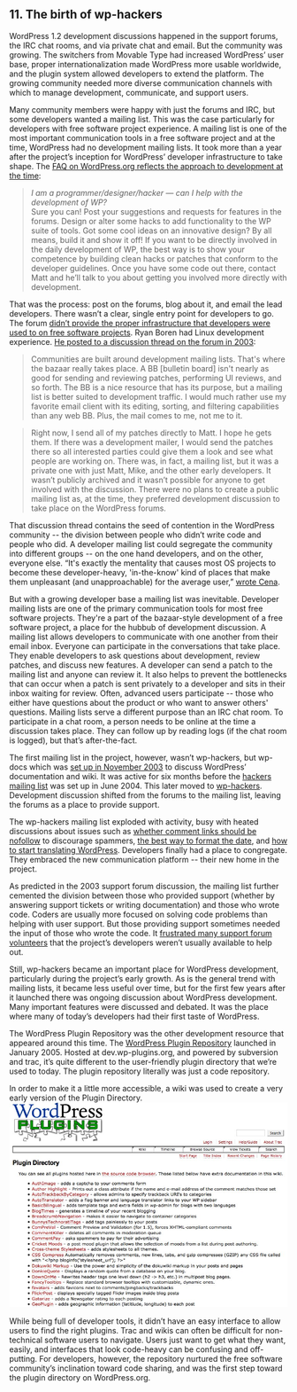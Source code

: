 ## 11. The birth of wp-hackers

WordPress 1.2 development discussions happened in the support forums, the IRC chat rooms, and via private chat and email. But the community was growing. The switchers from Movable Type had increased WordPress’ user base, proper internationalization made WordPress more usable worldwide, and the plugin system allowed developers to extend the platform. The growing community needed more diverse communication channels with which to manage development, communicate, and support users. 

Many community members were happy with just the forums and IRC, but some developers wanted a mailing list. This was the case particularly for developers with free software project experience. A mailing list is one of the most important communication tools in a free software project and at the time, WordPress had no development mailing lists. It took more than a year after the project’s inception for WordPress’ developer infrastructure to take shape. The [FAQ on WordPress.org reflects the approach to development at the time](https://web.archive.org/web/20040402000122/http://wordpress.org/docs/faq/):	

> _I am a programmer/designer/hacker — can I help with the development of WP?_	
> Sure you can! Post your suggestions and requests for features in the forums. Design or alter some hacks to add functionality to the WP suite of tools. Got some cool ideas on an innovative design? By all means, build it and show it off! If you want to be directly involved in the daily development of WP, the best way is to show your competence by building clean hacks or patches that conform to the developer guidelines. Once you have some code out there, contact Matt and he’ll talk to you about getting you involved more directly with development.	

That was the process: post on the forums, blog about it, and email the lead developers. There wasn’t a clear, single entry point for developers to go. The forum [didn’t provide the proper infrastructure that developers were used to on free software projects](http://wordpress.org/support/topic/development-culture-at-wp?replies=21). Ryan Boren had Linux development experience. [He posted to a discussion thread on the forum in 2003](http://wordpress.org/support/topic/development-culture-at-wp?replies=21#post-7523): 

> Communities are built around development mailing lists. That's where the bazaar really takes place. A BB [bulletin board] isn't nearly as good for sending and reviewing patches, performing UI reviews, and so forth. The BB is a nice resource that has its purpose, but a mailing list is better suited to development traffic. I would much rather use my favorite email client with its editing, sorting, and filtering capabilities than any web BB. Plus, the mail comes to me, not me to it.	

> Right now, I send all of my patches directly to Matt. I hope he gets them. If there was a development mailer, I would send the patches there so all interested parties could give them a look and see what people are working on.	
There was, in fact, a mailing list, but it was a private one with just Matt, Mike, and the other early developers. It wasn’t publicly archived and it wasn’t possible for anyone to get involved with the discussion. There were no plans to create a public mailing list as, at the time, they preferred development discussion to take place on the WordPress forums. 

That discussion thread contains the seed of contention in the WordPress community -- the division between people who didn’t write code and people who did. A developer mailing list could segregate the community into different groups -- on the one hand developers, and on the other, everyone else. “It's exactly the mentality that causes most OS projects to become these developer-heavy, 'in-the-know' kind of places that make them unpleasant (and unapproachable) for the average user,” [wrote Cena](http://wordpress.org/support/topic/development-culture-at-wp?replies=21#post-7536). 

But with a growing developer base a mailing list was inevitable. Developer mailing lists are one of the primary communication tools for most free software projects. They're a part of the bazaar-style development of a free software project, a place for the hubbub of development discussion. A mailing list allows developers to communicate with one another from their email inbox. Everyone can participate in the conversations that take place. They enable developers to ask questions about development, review patches, and discuss new features. A developer can send a patch to the mailing list and anyone can review it. It also helps to prevent the bottlenecks that can occur when a patch is sent privately to a developer and sits in their inbox waiting for review. Often, advanced users participate -- those who either have questions about the product or who want to answer others' questions. Mailing lists serve a different purpose than an IRC chat room. To participate in a chat room, a person needs to be online at the time a discussion takes place. They can follow up by reading logs (if the chat room is logged), but that’s after-the-fact. 

The first mailing list in the project, however, wasn’t wp-hackers, but wp-docs which was [set up in November 2003](https://web.archive.org/web/20090107221645/http://comox.textdrive.com/pipermail/docs/2003-November/000000.html) to discuss WordPress’ documentation and wiki. It was active for six months before the [hackers mailing list](http://lists.wordpress.org/pipermail/hackers/) was set up in June 2004. This later moved to [wp-hackers](http://lists.wordpress.org/pipermail/wp-hackers/). Development discussion shifted from the forums to the mailing list, leaving the forums as a place to provide support. 

The wp-hackers mailing list exploded with activity, busy with heated discussions about issues such as [whether comment links should be nofollow](http://plugins.lists.wordpress.org/pipermail/hackers/2005-January/003617.html) to discourage spammers, [the best way to format the date](http://lists.wordpress.org/pipermail/hackers/2004-August/001335.html), and [how to start translating WordPress](http://lists.wordpress.org/pipermail/hackers/2004-December/003462.html). Developers finally had a place to congregate. They embraced the new communication platform -- their new home in the project.

As predicted in the 2003 support forum discussion, the mailing list further cemented the division between those who provided support (whether by answering support tickets or writing documentation) and those who wrote code. Coders are usually more focused on solving code problems than helping with user support. But those providing support sometimes needed the input of those who wrote the code. It [frustrated many support forum volunteers](http://lists.wordpress.org/pipermail/hackers/2004-July/000962.html) that the project’s developers weren’t usually available to help out. 

Still, wp-hackers became an important place for WordPress development, particularly during the project’s early growth. As is the general trend with mailing lists, it became less useful over time, but for the first few years after it launched there was ongoing discussion about WordPress development. Many important features were discussed and debated. It was the place where many of today’s developers had their first taste of WordPress.

The WordPress Plugin Repository was the other development resource that appeared around this time. The [WordPress Plugin Repository](http://wordpress.org/news/2005/01/the-wordpress-plugin-repository/) launched in January 2005. Hosted at dev.wp-plugins.org, and powered by subversion and trac, it’s quite different to the user-friendly plugin directory that we’re used to today. The plugin repository literally was just a code repository. 

In order to make it a little more accessible, a wiki was used to create a very early version of the Plugin Directory.	
<img src="../../Resources/images/11/plugin-directory-2005.jpg" width="800px" />

While being full of developer tools, it didn’t have an easy interface to allow users to find the right plugins. Trac and wikis can often be difficult for non-technical software users to navigate. Users just want to get what they want, easily, and interfaces that look code-heavy can be confusing and off-putting. For developers, however, the repository nurtured the free software community’s inclination toward code sharing, and was the first step toward the plugin directory on WordPress.org.
